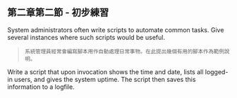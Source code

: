 第二章第二節 - 初步練習
---
System administrators often write scripts to automate common tasks. Give several instances where such scripts would be useful.

>`系統管理員經常會編寫腳本用作自動處理日常事物。在此提出幾個有用的腳本作為範例說明。`

Write a script that upon invocation shows the time and date, lists all logged-in users, and gives the system uptime. The script then saves this information to a logfile.

